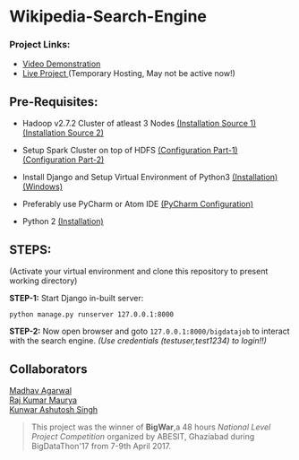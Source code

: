# Wikipedia-Search-Engine

### Project Links:

* [Video Demonstration](https://www.youtube.com/channel/UCNOyIJ7iLjOtitioMIes9EA)
* [Live Project ](https://32.214.254.199/bigdatajob) (Temporary Hosting, May not be active now!)

## Pre-Requisites:

* Hadoop v2.7.2 Cluster of atleast 3 Nodes [(Installation Source 1)](https://goo.gl/zHW9ZH) [(Installation Source 2)](https://dzone.com/articles/setting-up-multi-node-hadoop-cluster-just-got-easy-2)

* Setup Spark Cluster on top of HDFS [(Configuration Part-1)](https://data-flair.training/blogs/install-apache-spark-multi-node-cluster/) [(Configuration Part-2)](https://spark.apache.org/docs/latest/running-on-yarn.html)

* Install Django and Setup Virtual Environment of Python3 [(Installation)](https://docs.djangoproject.com/en/2.0/topics/install/) [(Windows)](https://docs.djangoproject.com/en/2.0/howto/windows/)

* Preferably use PyCharm or Atom IDE [(PyCharm Configuration)](https://www.jetbrains.com/help/pycharm/requirements-installation-and-launching.html)

* Python 2  [(Installation)](https://www.python.org/download/releases/2.7.2/)

## STEPS:

(Activate your virtual environment and clone this repository to present working directory)

**STEP-1:** Start Django in-built server:

```
python manage.py runserver 127.0.0.1:8000
```


**STEP-2:** Now open browser and goto ```127.0.0.1:8000/bigdatajob``` to interact with the search engine. *(Use credentials (testuser,test1234) to login!!)*

## Collaborators
[Madhav Agarwal](https://github.com/mdv3101) <br>
[Raj Kumar Maurya](https://github.com/therajmaurya) <br>
[Kunwar Ashutosh Singh](https://github.com/kunwar97) <br>

>This project was the winner of **BigWar**,a 48 hours *National Level Project Competition* organized by ABESIT, Ghaziabad during BigDataThon'17 from 7-9th April 2017.

